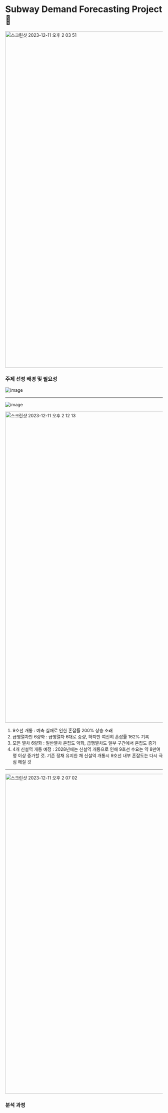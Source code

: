 # Subway Demand Forecasting Project 🚆
<img width="1072" alt="스크린샷 2023-12-11 오후 2 03 51" src="https://github.com/1eeseo/2022/assets/101313864/19af4061-baa2-4acc-b9d3-08ff046f188f">



### 주제 선정 배경 및 필요성

![image](https://github.com/1eeseo/2022/assets/101313864/0752b8ce-60b1-4238-9166-d9c5add4810e)

------

![image](https://github.com/1eeseo/2022/assets/101313864/54c3398e-0b00-4167-b444-3e66ac666be0)

<img width="991" alt="스크린샷 2023-12-11 오후 2 12 13" src="https://github.com/1eeseo/2022/assets/101313864/15f638a7-645d-4c1d-84f4-8f8496773962">



1. 9호선 개통
: 예측 실패로 인한 혼잡률 200% 상승 초래
2. 급행열차만 6량화
 : 급행열차 6대로 증량, 하지만 여전히 혼잡률 162% 기록
3. 모든 열차 6량화
 : 일반열차 혼잡도 악화, 급행열차도 일부 구간에서 혼잡도 증가
4. 4개 신설역 개통 예정
 : 2028년에는 신설역 개통으로 인해 9호선 수요는 약 8만여 명 이상 증가할 것.
기존 정채 유지한 채 신설역 개통시 9호선 내부 혼잡도는 다시 극심 해질 것

-------
<img width="1019" alt="스크린샷 2023-12-11 오후 2 07 02" src="https://github.com/1eeseo/2022/assets/101313864/8a92d4a0-9e86-4642-a48a-cebff00d3c02">


### 분석 과정
